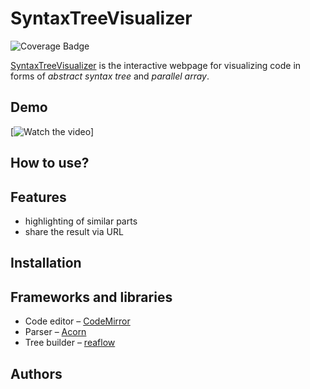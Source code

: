# SyntaxTreeVisualizer 
![Coverage Badge](https://img.shields.io/endpoint?url=https://gist.githubusercontent.com/markovav-official/626ceaef15ab8d3d6dd2be185454916a/raw/SyntaxTreeVisualizer__heads_main.json)

[SyntaxTreeVisualizer](http://syntax-visualizer.markovav.ru/) is the interactive webpage for visualizing code in forms of _abstract syntax tree_ and _parallel array_.

## Demo
[![Watch the video](https://www.youtube.com/watch?v=2q0nueDekkw)]

## How to use?

## Features
- highlighting of similar parts
- share the result via URL

## Installation

## Frameworks and libraries
- Code editor – [CodeMirror](https://github.com/codemirror/codemirror5)
- Parser – [Acorn](https://github.com/acornjs/acorn)
- Tree builder – [reaflow](https://github.com/reaviz/reaflow)

## Authors
